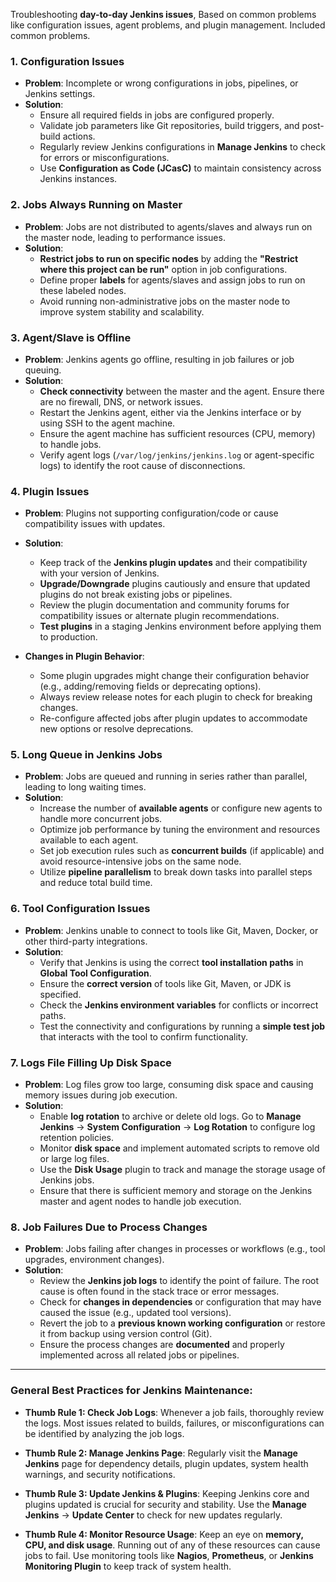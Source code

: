 Troubleshooting **day-to-day Jenkins issues**, Based on common problems like configuration issues, agent problems, and plugin management. Included common problems.

### 1. **Configuration Issues**
   - **Problem**: Incomplete or wrong configurations in jobs, pipelines, or Jenkins settings.
   - **Solution**:
     - Ensure all required fields in jobs are configured properly.
     - Validate job parameters like Git repositories, build triggers, and post-build actions.
     - Regularly review Jenkins configurations in **Manage Jenkins** to check for errors or misconfigurations.
     - Use **Configuration as Code (JCasC)** to maintain consistency across Jenkins instances.


### 2. **Jobs Always Running on Master**
   - **Problem**: Jobs are not distributed to agents/slaves and always run on the master node, leading to performance issues.
   - **Solution**:
     - **Restrict jobs to run on specific nodes** by adding the **"Restrict where this project can be run"** option in job configurations.
     - Define proper **labels** for agents/slaves and assign jobs to run on these labeled nodes.
     - Avoid running non-administrative jobs on the master node to improve system stability and scalability.

### 3. **Agent/Slave is Offline**
   - **Problem**: Jenkins agents go offline, resulting in job failures or job queuing.
   - **Solution**:
     - **Check connectivity** between the master and the agent. Ensure there are no firewall, DNS, or network issues.
     - Restart the Jenkins agent, either via the Jenkins interface or by using SSH to the agent machine.
     - Ensure the agent machine has sufficient resources (CPU, memory) to handle jobs.
     - Verify agent logs (`/var/log/jenkins/jenkins.log` or agent-specific logs) to identify the root cause of disconnections.

### 4. **Plugin Issues**
   - **Problem**: Plugins not supporting configuration/code or cause compatibility issues with updates.
   - **Solution**:
     - Keep track of the **Jenkins plugin updates** and their compatibility with your version of Jenkins.
     - **Upgrade/Downgrade** plugins cautiously and ensure that updated plugins do not break existing jobs or pipelines.
     - Review the plugin documentation and community forums for compatibility issues or alternate plugin recommendations.
     - **Test plugins** in a staging Jenkins environment before applying them to production.

   - **Changes in Plugin Behavior**:
     - Some plugin upgrades might change their configuration behavior (e.g., adding/removing fields or deprecating options).
     - Always review release notes for each plugin to check for breaking changes.
     - Re-configure affected jobs after plugin updates to accommodate new options or resolve deprecations.


### 5. **Long Queue in Jenkins Jobs**
   - **Problem**: Jobs are queued and running in series rather than parallel, leading to long waiting times.
   - **Solution**:
     - Increase the number of **available agents** or configure new agents to handle more concurrent jobs.
     - Optimize job performance by tuning the environment and resources available to each agent.
     - Set job execution rules such as **concurrent builds** (if applicable) and avoid resource-intensive jobs on the same node.
     - Utilize **pipeline parallelism** to break down tasks into parallel steps and reduce total build time.


### 6. **Tool Configuration Issues**
   - **Problem**: Jenkins unable to connect to tools like Git, Maven, Docker, or other third-party integrations.
   - **Solution**:
     - Verify that Jenkins is using the correct **tool installation paths** in **Global Tool Configuration**.
     - Ensure the **correct version** of tools like Git, Maven, or JDK is specified.
     - Check the **Jenkins environment variables** for conflicts or incorrect paths.
     - Test the connectivity and configurations by running a **simple test job** that interacts with the tool to confirm functionality.

### 7. **Logs File Filling Up Disk Space**
   - **Problem**: Log files grow too large, consuming disk space and causing memory issues during job execution.
   - **Solution**:
     - Enable **log rotation** to archive or delete old logs. Go to **Manage Jenkins** → **System Configuration** → **Log Rotation** to configure log retention policies.
     - Monitor **disk space** and implement automated scripts to remove old or large log files.
     - Use the **Disk Usage** plugin to track and manage the storage usage of Jenkins jobs.
     - Ensure that there is sufficient memory and storage on the Jenkins master and agent nodes to handle job execution.

### 8. **Job Failures Due to Process Changes**
   - **Problem**: Jobs failing after changes in processes or workflows (e.g., tool upgrades, environment changes).
   - **Solution**:
     - Review the **Jenkins job logs** to identify the point of failure. The root cause is often found in the stack trace or error messages.
     - Check for **changes in dependencies** or configuration that may have caused the issue (e.g., updated tool versions).
     - Revert the job to a **previous known working configuration** or restore it from backup using version control (Git).
     - Ensure the process changes are **documented** and properly implemented across all related jobs or pipelines.

---

### General Best Practices for Jenkins Maintenance:

- **Thumb Rule 1: Check Job Logs**: Whenever a job fails, thoroughly review the logs. Most issues related to builds, failures, or misconfigurations can be identified by analyzing the job logs.

- **Thumb Rule 2: Manage Jenkins Page**: Regularly visit the **Manage Jenkins** page for dependency details, plugin updates, system health warnings, and security notifications.


- **Thumb Rule 3: Update Jenkins & Plugins**: Keeping Jenkins core and plugins updated is crucial for security and stability. Use the **Manage Jenkins** → **Update Center** to check for new updates regularly.


- **Thumb Rule 4: Monitor Resource Usage**: Keep an eye on **memory, CPU, and disk usage**. Running out of any of these resources can cause jobs to fail. Use monitoring tools like **Nagios**, **Prometheus**, or **Jenkins Monitoring Plugin** to keep track of system health.